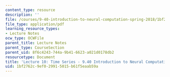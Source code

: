 ```yaml
---
content_type: resource
description: ''
file: /courses/9-40-introduction-to-neural-computation-spring-2018/1bf2762c9ef029915015b61f5eaab59a_MIT9_40S18_Lec10.pdf
file_type: application/pdf
learning_resource_types:
- Lecture Notes
ocw_type: OCWFile
parent_title: Lecture Notes
parent_type: CourseSection
parent_uid: 8f6c4243-744a-9b41-6623-a021d0178db2
resourcetype: Document
title: 'Lecture 10: Time Series - 9.40 Introduction to Neural Computation'
uid: 1bf2762c-9ef0-2991-5015-b61f5eaab59a
---
```

